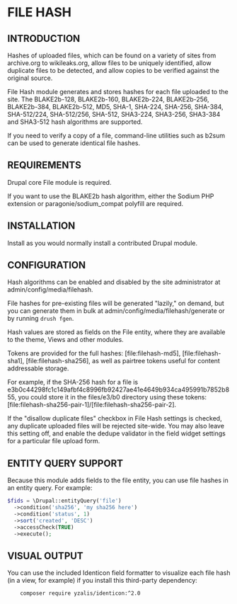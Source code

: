 FILE HASH
=========

INTRODUCTION
------------

Hashes of uploaded files, which can be found on a variety of sites from
archive.org to wikileaks.org, allow files to be uniquely identified, allow
duplicate files to be detected, and allow copies to be verified against the
original source.

File Hash module generates and stores hashes for each file uploaded to the site.
The BLAKE2b-128, BLAKE2b-160, BLAKE2b-224, BLAKE2b-256, BLAKE2b-384,
BLAKE2b-512, MD5, SHA-1, SHA-224, SHA-256, SHA-384, SHA-512/224, SHA-512/256,
SHA-512, SHA3-224, SHA3-256, SHA3-384 and SHA3-512 hash algorithms are
supported.

If you need to verify a copy of a file, command-line utilities such as b2sum can
be used to generate identical file hashes.

REQUIREMENTS
------------

Drupal core File module is required.

If you want to use the BLAKE2b hash algorithm, either the Sodium PHP extension
or paragonie/sodium_compat polyfill are required.

INSTALLATION
------------

Install as you would normally install a contributed Drupal module.

CONFIGURATION
-------------

Hash algorithms can be enabled and disabled by the site administrator at
admin/config/media/filehash.

File hashes for pre-existing files will be generated "lazily," on demand, but
you can generate them in bulk at admin/config/media/filehash/generate or by
running `drush fgen`.

Hash values are stored as fields on the File entity, where they are available to
the theme, Views and other modules.

Tokens are provided for the full hashes: [file:filehash-md5],
[file:filehash-sha1], [file:filehash-sha256], as well as pairtree tokens useful
for content addressable storage.

For example, if the SHA-256 hash for a file is
e3b0c44298fc1c149afbf4c8996fb92427ae41e4649b934ca495991b7852b855, you could
store it in the files/e3/b0 directory using these tokens:
[file:filehash-sha256-pair-1]/[file:filehash-sha256-pair-2].

If the "disallow duplicate files" checkbox in File Hash settings is checked, any
duplicate uploaded files will be rejected site-wide. You may also leave this
setting off, and enable the dedupe validator in the field widget settings for a
particular file upload form.

ENTITY QUERY SUPPORT
--------------------

Because this module adds fields to the file entity, you can use file hashes in
an entity query. For example:

```php
$fids = \Drupal::entityQuery('file')
  ->condition('sha256', 'my sha256 here')
  ->condition('status', 1)
  ->sort('created', 'DESC')
  ->accessCheck(TRUE)
  ->execute();
```

VISUAL OUTPUT
-------------

You can use the included Identicon field formatter to visualize each file hash
(in a view, for example) if you install this third-party dependency:

        composer require yzalis/identicon:^2.0
